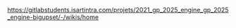 https://gitlabstudents.isartintra.com/projets/2021_gp_2025_engine_gp_2025_engine-bigupset/-/wikis/home